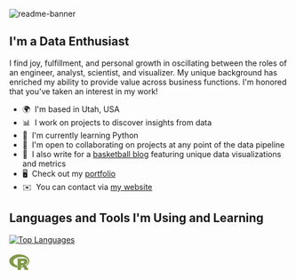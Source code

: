 ![readme-banner](https://user-images.githubusercontent.com/76189854/159186110-f0d8071f-b7d1-4c6a-9a2d-8e214a66bb6b.png)

I'm a Data Enthusiast
-------------------------

I find joy, fulfillment, and personal growth in oscillating between the roles of an engineer, analyst, scientist, and visualizer. My unique background has enriched my ability to provide value across business functions. I'm honored that you've taken an interest in my work!

* 🌍  I'm based in Utah, USA
* 📊  I work on projects to discover insights from data
* 🧠  I'm currently learning Python
* 🤝  I'm open to collaborating on projects at any point of the data pipeline
* 🏀  I also write for a [basketball blog](http://slcdunk.com/) featuring unique data visualizations and metrics
* 🖥️  Check out my [portfolio](http://adam-bushman.com/)
* ✉️  You can contact via [my website](https://adam-bushman.com/contact.html)

## Languages and Tools I'm Using and Learning

<a href="https://github.com/adambushman" align="left"><img src="https://github-readme-stats.vercel.app/api/top-langs/?username=adambushman&langs_count=10&title_color=ffffff&text_color=ffffff&icon_color=3382ed&bg_color=474647&hide_border=true&locale=en&custom_title=Top%20%Languages" alt="Top Languages" /></a>

<p align="left">
<svg viewBox="0 0 128 128" width="36" height="36">
<path fill="#809848" d="M64 14.648c-35.346 0-64 19.19-64 42.863C0 78.275 22.046 95.589 51.316 99.53V86.699c-15.55-4.89-26.166-14.693-26.166-25.991 0-16.183 21.779-29.303 48.646-29.303 26.866 0 46.693 8.975 46.693 29.303 0 10.486-5.273 17.95-14.066 22.72 1.204.908 2.22 2.072 2.904 3.419l.388.655C121.025 79.772 128 69.189 128 57.51c0-23.672-28.654-42.863-64-42.863zm20.1 74.88c-2.612.257-5.322.41-8.114.462l.002 9.63a88.362 88.362 0 0012.474-2.492l-.501-.941c-.68-1.268-1.347-2.543-2.033-3.807a41.01 41.01 0 00-1.828-2.851z" ></path><path fill="#809848" d="M97.469 81.036s3.874 1.169 6.124 2.307c.78.396 2.132 1.184 3.106 2.22a8.388 8.388 0 011.42 2.04l15.266 25.74-24.674.01-11.537-21.666s-2.363-4.06-3.817-5.237c-1.213-.982-1.73-1.331-2.929-1.331h-5.862l.004 28.219-21.834.009V41.263h43.845s19.97.36 19.97 19.359S97.47 81.035 97.47 81.035zm-9.497-24.137l-13.218-.009-.006 12.257 13.224-.004s6.124-.019 6.124-6.235c0-6.34-6.124-6.01-6.124-6.01z"></path>
</svg>
</p>
